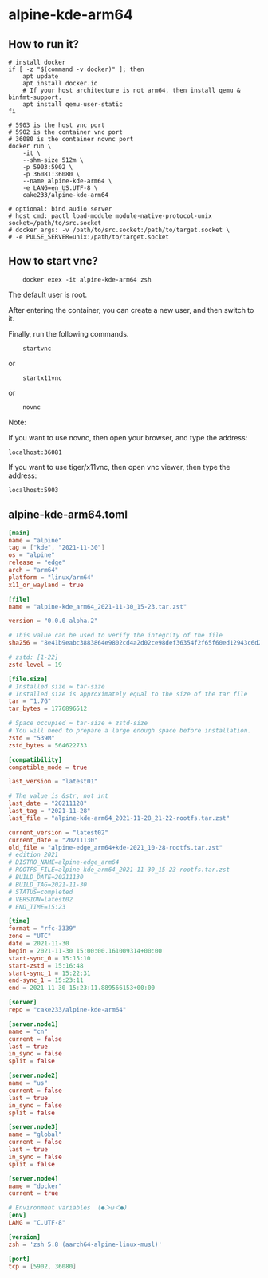 # alpine-kde-arm64

## How to run it?

```shell
# install docker
if [ -z "$(command -v docker)" ]; then
    apt update
    apt install docker.io
    # If your host architecture is not arm64, then install qemu & binfmt-support.
    apt install qemu-user-static
fi

# 5903 is the host vnc port
# 5902 is the container vnc port
# 36080 is the container novnc port
docker run \
    -it \
    --shm-size 512m \
    -p 5903:5902 \
    -p 36081:36080 \
    --name alpine-kde-arm64 \
    -e LANG=en_US.UTF-8 \
    cake233/alpine-kde-arm64

# optional: bind audio server
# host cmd: pactl load-module module-native-protocol-unix socket=/path/to/src.socket
# docker args: -v /path/to/src.socket:/path/to/target.socket \
# -e PULSE_SERVER=unix:/path/to/target.socket

```

## How to start vnc?

```shell
    docker exex -it alpine-kde-arm64 zsh
```

The default user is root.

After entering the container, you can create a new user, and then switch to it.

Finally, run the following commands.

```shell
    startvnc
```

or

```shell
    startx11vnc
```

or

```shell
    novnc
```

Note:

If you want to use novnc, then open your browser, and type the address:

```
localhost:36081
```

If you want to use tiger/x11vnc, then open vnc viewer, then type the address:

```
localhost:5903
```

## alpine-kde-arm64.toml

```toml
[main]
name = "alpine"
tag = ["kde", "2021-11-30"]
os = "alpine"
release = "edge"
arch = "arm64"
platform = "linux/arm64"
x11_or_wayland = true

[file]
name = "alpine-kde_arm64_2021-11-30_15-23.tar.zst"

version = "0.0.0-alpha.2"

# This value can be used to verify the integrity of the file
sha256 = "8e41b9eabc3883864e9802cd4a2d02ce98def36354f2f65f60ed12943c6d2a5f"

# zstd: [1-22]
zstd-level = 19

[file.size]
# Installed size ≈ tar-size
# Installed size is approximately equal to the size of the tar file
tar = "1.7G"
tar_bytes = 1776896512

# Space occupied ≈ tar-size + zstd-size
# You will need to prepare a large enough space before installation.
zstd = "539M"
zstd_bytes = 564622733

[compatibility]
compatible_mode = true

last_version = "latest01"

# The value is &str, not int
last_date = "20211128"
last_tag = "2021-11-28"
last_file = "alpine-kde-arm64_2021-11-28_21-22-rootfs.tar.zst"

current_version = "latest02"
current_date = "20211130"
old_file = "alpine-edge_arm64+kde-2021_10-28-rootfs.tar.zst"
# edition 2021
# DISTRO_NAME=alpine-edge_arm64
# ROOTFS_FILE=alpine-kde_arm64_2021-11-30_15-23-rootfs.tar.zst
# BUILD_DATE=20211130
# BUILD_TAG=2021-11-30
# STATUS=completed
# VERSION=latest02
# END_TIME=15:23

[time]
format = "rfc-3339"
zone = "UTC"
date = 2021-11-30
begin = 2021-11-30 15:00:00.161009314+00:00
start-sync_0 = 15:15:10
start-zstd = 15:16:48
start-sync_1 = 15:22:31
end-sync_1 = 15:23:11
end = 2021-11-30 15:23:11.889566153+00:00

[server]
repo = "cake233/alpine-kde-arm64"

[server.node1]
name = "cn"
current = false
last = true
in_sync = false
split = false

[server.node2]
name = "us"
current = false
last = true
in_sync = false
split = false

[server.node3]
name = "global"
current = false
last = true
in_sync = false
split = false

[server.node4]
name = "docker"
current = true

# Environment variables  (●＞ω＜●)
[env]
LANG = "C.UTF-8"

[version]
zsh = 'zsh 5.8 (aarch64-alpine-linux-musl)'

[port]
tcp = [5902, 36080]
```
